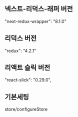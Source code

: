 ## 넥스트-리덕스-래퍼 버전

"next-redux-wrapper": "8.1.0"

## 리덕스 버전

"redux": "4.2.1"

## 리액트 슬릭 버전

"react-slick": "0.29.0",

## 기본세팅

store/configureStore
